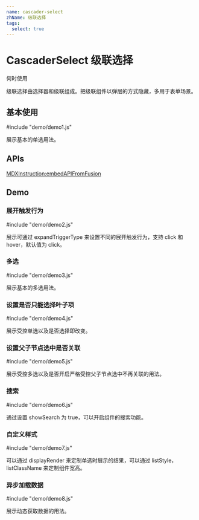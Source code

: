 ```yaml
---
name: cascader-select
zhName: 级联选择
tags:
  select: true
---
```


# CascaderSelect 级联选择

何时使用

级联选择由选择器和级联组成。把级联组件以弹层的方式隐藏，多用于表单场景。


## 基本使用

#include "demo/demo1.js"

展示基本的单选用法。

## APIs

[MDXInstruction:embedAPIFromFusion](https://github.com/alibaba-fusion/next/blob/master/docs/cascader-select/index.md)

## Demo
 

### 展开触发行为

#include "demo/demo2.js"

展示可通过 expandTriggerType 来设置不同的展开触发行为，支持 click 和 hover，默认值为 click。

### 多选

#include "demo/demo3.js"

展示基本的多选用法。

### 设置是否只能选择叶子项

#include "demo/demo4.js"

展示受控单选以及是否选择即改变。

### 设置父子节点选中是否关联

#include "demo/demo5.js"

展示受控多选以及是否开启严格受控父子节点选中不再关联的用法。

### 搜索

#include "demo/demo6.js"

通过设置 showSearch 为 true，可以开启组件的搜索功能。

### 自定义样式

#include "demo/demo7.js"

可以通过 displayRender 来定制单选时展示的结果，可以通过 listStyle，listClassName 来定制组件宽高。

### 异步加载数据

#include "demo/demo8.js"

展示动态获取数据的用法。
